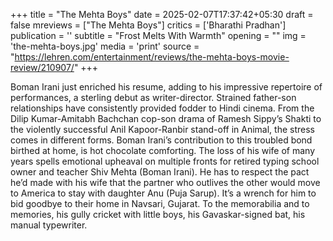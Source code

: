 +++
title = "The Mehta Boys"
date = 2025-02-07T17:37:42+05:30
draft = false
mreviews = ["The Mehta Boys"]
critics = ['Bharathi Pradhan']
publication = ''
subtitle = "Frost Melts With Warmth"
opening = ""
img = 'the-mehta-boys.jpg'
media = 'print'
source = "https://lehren.com/entertainment/reviews/the-mehta-boys-movie-review/210907/"
+++

Boman Irani just enriched his resume, adding to his impressive repertoire of performances, a sterling debut as writer-director. Strained father-son relationships have consistently provided fodder to Hindi cinema. From the Dilip Kumar-Amitabh Bachchan cop-son drama of Ramesh Sippy’s Shakti to the violently successful Anil Kapoor-Ranbir stand-off in Animal, the stress comes in different forms. Boman Irani’s contribution to this troubled bond birthed at home, is hot chocolate comforting. The loss of his wife of many years spells emotional upheaval on multiple fronts for retired typing school owner and teacher Shiv Mehta (Boman Irani). He has to respect the pact he’d made with his wife that the partner who outlives the other would move to America to stay with daughter Anu (Puja Sarup). It’s a wrench for him to bid goodbye to their home in Navsari, Gujarat. To the memorabilia and to memories, his gully cricket with little boys, his Gavaskar-signed bat, his manual typewriter.
